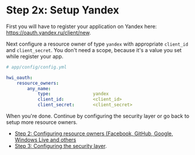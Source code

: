 Step 2x: Setup Yandex
=====================
First you will have to register your application on Yandex here: https://oauth.yandex.ru/client/new.

Next configure a resource owner of type `yandex` with appropriate `client_id` and `client_secret`.
You don't need a scope, because it's a value you set while register your app.

```yaml
# app/config/config.yml

hwi_oauth:
    resource_owners:
        any_name:
            type:                yandex
            client_id:           <client_id>
            client_secret:       <client_secret>
```

When you're done. Continue by configuring the security layer or go back to
setup more resource owners.

- [Step 2: Configuring resource owners (Facebook, GitHub, Google, Windows Live and others](2-configuring_resource_owners.md)
- [Step 3: Configuring the security layer](3-configuring_the_security_layer.md).
